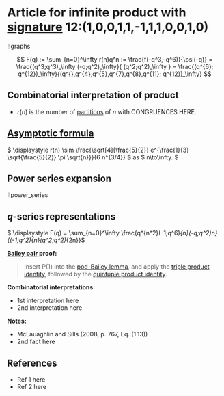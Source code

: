 # Article for infinite product with [signature](../product_signature.html) 12:(1,0,0,1,1,-1,1,1,0,0,1,0) 

!!graphs

$$ F(q) := \sum_{n=0}^\infty r(n)q^n := \frac{f(-q^3,-q^6)}{\psi(-q)} = \frac{(q^3;q^3)_\infty (-q;q^2)_\infty}{ (q^2;q^2)_\infty } = \frac{(q^{6}; q^{12})_\infty}{(q^{},q^{4},q^{5},q^{7},q^{8},q^{11}; q^{12})_\infty} $$

## Combinatorial interpretation of product

- $r(n)$ is the number of [partitions](../partitions.html#integer_partitions) of $n$ with CONGRUENCES HERE.

## [Asymptotic formula](../asymptotics.html)

$ \displaystyle r(n) \sim \frac{\sqrt[4]{\frac{5}{2}} e^{\frac{1}{3} \sqrt{\frac{5}{2}} \pi  \sqrt{n}}}{6 n^{3/4}} $ as $ n\to\infty. $

## Power series expansion

!!power_series

## $q$-series representations

$ \displaystyle F(q) = \sum_{n=0}^\infty \frac{q^{n^2}(-1;q^6)_{n}(-q;q^2)_n}{(-1;q^2)_{n}(q^2;q^2)_{2n}}$

**[Bailey pair](../Bailey_pairs.html) proof:**
> Insert P(1) into the [pod-Bailey lemma](../Bailey_pairs.html#pod_Bailey_lemma), and apply the [triple product identity](../q-series.html#triple_product), followed by the [quintuple product identity](../q-series.html#quintuple_product).


**Combinatorial interpretations:**
- 1st interpretation here
- 2nd interpretation here

**Notes:**
- McLauaghlin and Sills (2008, p. 767, Eq. (1.13))
- 2nd fact here

## References
- Ref 1 here
- Ref 2 here
